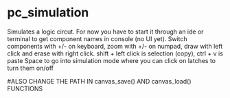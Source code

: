 # pc_simulation

Simulates a logic circut.
For now you have to start it through an ide or terminal to get component names in console (no UI yet). 
Switch components with +/- on keyboard, zoom with +/- on numpad, draw with left click and erase with right click. shift + left click is selection (copy), ctrl + v is paste
Space to go into simulation mode where you can click on latches to turn them on/off

#ALSO CHANGE THE PATH IN canvas_save() AND canvas_load() FUNCTIONS
